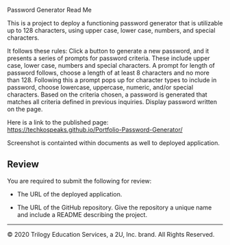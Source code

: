 Password Generator Read Me

This is a project to deploy a functioning password generator that is utilizable up to 128 characters, using upper case, lower case, numbers, and special characters.


It follows these rules:
Click a button to generate a new password, and it presents a series of prompts for password criteria.
These include upper case, lower case, numbers and special characters.
A prompt for length of password follows, choose a length of at least 8 characters and no more than 128.
Following this a prompt pops up for character types to include in password, choose lowercase, uppercase, numeric, and/or special characters.
Based on the criteria chosen, a password is generated that matches all criteria defined in previous inquiries.
Display password written on the page.

Here is a link to the published page: https://techkospeaks.github.io/Portfolio-Password-Generator/ 

Screenshot is containted within documents as well to deployed application.




## Review

You are required to submit the following for review:

* The URL of the deployed application.

* The URL of the GitHub repository. Give the repository a unique name and include a README describing the project.

- - -
© 2020 Trilogy Education Services, a 2U, Inc. brand. All Rights Reserved.
